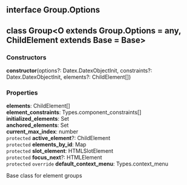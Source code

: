 ## interface **Group.Options**

## class **Group**\<O extends Group.Options = any, ChildElement extends Base = Base>
### Constructors
 **constructor**(options?: Datex.DatexObjectInit, constraints?: Datex.DatexObjectInit, elements?: ChildElement[])

### Properties
**elements**: ChildElement[]<br>
**element_constraints**: Types.component_constraints[]<br>
**initialized_elements**: Set<br>
**anchored_elements**: Set<br>
**current_max_index**: number<br>
`protected` **active_element**?: ChildElement<br>
`protected` **elements_by_id**: Map<br>
`protected` **slot_element**: HTMLSlotElement<br>
`protected` **focus_next**?: HTMLElement<br>
`protected` `override` **default_context_menu**: Types.context_menu<br>

Base class for element groups

